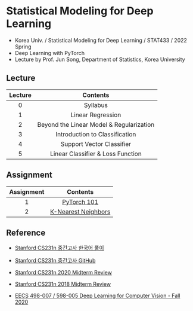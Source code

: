 # Statistical Modeling for Deep Learning
- Korea Univ. / Statistical Modeling for Deep Learning / STAT433 / 2022 Spring
- Deep Learning with PyTorch
- Lecture by Prof. Jun Song, Department of Statistics, Korea University

## Lecture
|Lecture|Contents|
|:------:|:-----:|
|0|Syllabus|
|1|Linear Regression|
|2|Beyond the Linear Model & Regularization|
|3|Introduction to Classification|
|4|Support Vector Classifier|
|5|Linear Classifier & Loss Function|

<!-- ## Schedule (at Syllabus)
|Lecture|Contents|
|:------:|:-----:|
|0|Syllabus|
|1|Introduction|
|2|Machine Learning Basic 1|
|3|Machine Learning Basic 2|
|4|Optimization|
|5|Neural Networks|
|6|Backpropagation|
|7|Convolutional Neural Networks (CNN)|
|8|Midterm Exam|
|9|Training Neural Networks|
|10|Object Detection and Segmentation|
|11|Recurrent Neural Networks (RNN)|
|12|Visualization Deep Networks|
|13|Generative Models|
|14|Topic Class|
|15|Project Presentation|
|16|Term Project Report| -->

## Assignment
|Assignment|Contents|
|:------:|:-----:|
|1|[PyTorch 101](https://github.com/jason2133/deep_learning/tree/master/Assignment%201/final%20version)|
|2|[K-Nearest Neighbors](https://github.com/jason2133/deep_learning/tree/master/Assignment%202/v3)|


## Reference
- [Stanford CS231n 중간고사 한국어 풀이](https://shinest-programming.tistory.com/24)
- [Stanford CS231n 중간고사 GitHub](https://github.com/Shinest-changwon/cs231n/tree/master/midterm)
- [Stanford CS231n 2020 Midterm Review](http://cs231n.stanford.edu/slides/2020/section_5_midterm.pdf)
- [Stanford CS231n 2018 Midterm Review](http://cs231n.stanford.edu/slides/2018/cs231n_2018_midterm_review.pdf)

- [EECS 498-007 / 598-005 Deep Learning for Computer Vision - Fall 2020](https://web.eecs.umich.edu/~justincj/teaching/eecs498/FA2020/schedule.html)

